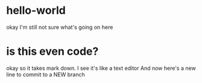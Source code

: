 # hello-world
okay I'm still not sure what's going on here
# is this even code?
okay so it takes mark down.  I see it's like a text editor
And now here's a new line to commit to a NEW branch
